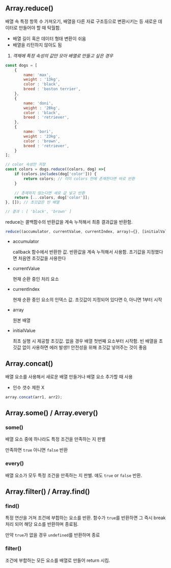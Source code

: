 ## Array.reduce()

배열 속 특정 항목 수 가져오기, 배열을 다른 자료 구조등으로 변환시키는 등 새로운 데이터로 만들어야 할 때 탁월함.

- 배열 길이 혹은 데이터 형태 변환이 쉬움
- 배열을 리턴하지 않아도 됨

1. *객체에 특정 속성의 값만 모아 배열로 만들고 싶은 경우*

```jsx
const dogs = [
    {
        name: 'max',
        weight : '13kg',
        color : 'black',
        breed : 'boston terrier',
    },
    {
        name: 'doni',
        weight : '28kg',
        color : 'black',
        breed : 'retriever',
    },
    {
        name: 'bori',
        weight : '23kg',
        color : 'brown',
        breed : 'retriever',
    }
];

// color 속성만 저장
const colors = dogs.reduce((colors, dog) =>{
	if (colors.includes(dog['color'])) {
		return colors; // 이미 colors 안에 존재한다면 바로 반환
	}
	
	// 존재하지 않는다면 새로 값 넣고 반환
	return [...colors, dog['color']];
}, []); // 초깃값은 빈 배열

// 결과 : [ 'black', 'brown' ]
```

reduce는 콜백함수의 반환값을 계속 누적해서 최종 결과값을 반환함. 

```jsx
reduce((accumulator, currentValue, currentIndex, array)⇒{}, [initialValue])
```

- accumulator

    callback 함수에서 반환한 값. 반환값을 계속 누적해서 사용함. 초기값을 지정했다면 처음엔 초깃값을 사용한다

- currentValue

    현재 순환 중인 처리 요소

- currentIndex

    현재 순환 중인 요소의 인덱스 값. 초깃값이 지정되어 있다면 0, 아니면 1부터 시작

- array

    원본 배열

- initialValue

    최초 실행 시 제공할 초깃값. 없을 경우 배열 첫번째 요소부터 시작함. 빈 배열을 초깃값 없이 사용하면 에러 발생!! 안전성을 위해 초깃값 넣어주는 것이 좋음

## Array.concat()

배열 요소를 사용해서 새로운 배열 만들거나 배열 요소 추가할 때 사용

- 인수 갯수 제한 X

```jsx
array.concat(arr1, arr2);
```

## Array.some() / Array.every()

### some()

배열 요소 중에 하나라도 특정 조건을 만족하는 지 판별 

만족하면 `true` 아니면 `false` 반환

### every()

배열 요소가 모두 특정 조건을 만족하는 지 판별. 얘도  `true` or `false` 반환.

## Array.filter() / Array.find()

### find()

특정 연산을 거쳐 조건에 부합하는 요소를 반환. 함수가 `true`를 반환하면 그 즉시 break처리 되어 해당 요소를 반환하며 종료됨.

만약 `true`가 없을 경우 `undefined`를 반환하며 종료

### filter()

조건에 부합하는 모든 요소를 배열로 만들어 return 시킴.
